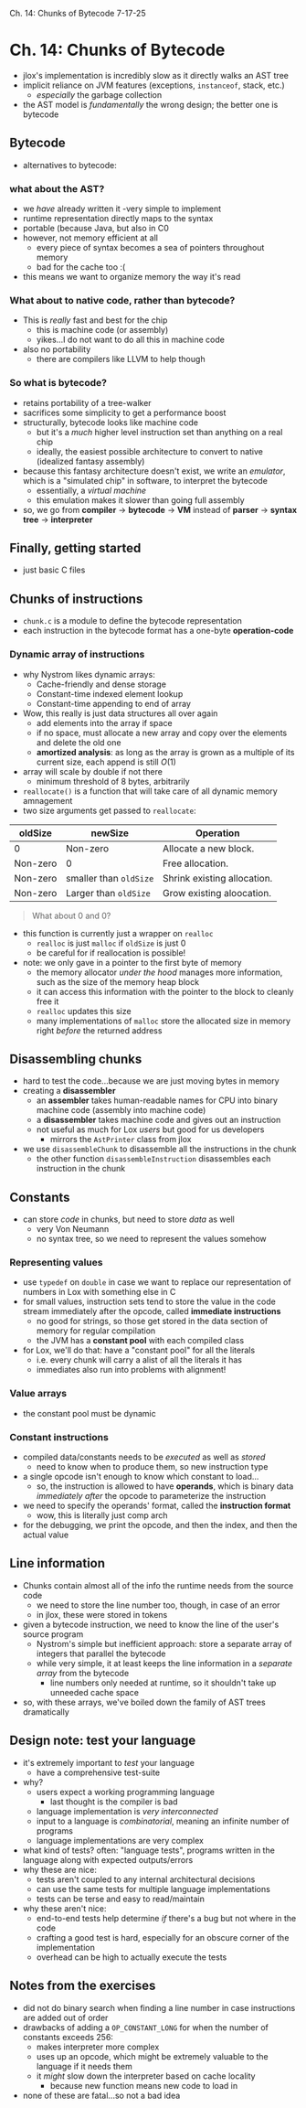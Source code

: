 Ch. 14: Chunks of Bytecode
7-17-25
# Ch. 14: Chunks of Bytecode

- jlox's implementation is incredibly slow as it directly walks an AST tree
- implicit reliance on JVM features (exceptions, `instanceof`, stack, etc.)
    - *especially* the garbage collection
- the AST model is *fundamentally* the wrong design; the better one is bytecode

## Bytecode

- alternatives to bytecode:

### what about the AST?

- we *have* already written it
    -very simple to implement
- runtime representation directly maps to the syntax
- portable (because Java, but also in C0
- however, not memory efficient at all
    - every piece of syntax becomes a sea of pointers throughout memory
    - bad for the cache too :(
- this means we want to organize memory the way it's read

### What about to native code, rather than bytecode?

- This is *really* fast and best for the chip
    - this is machine code (or assembly)
    - yikes...I do not want to do all this in machine code
- also no portability
    - there are compilers like LLVM to help though

### So what is bytecode?

- retains portability of a tree-walker
- sacrifices some simplicity to get a performance boost
- structurally, bytecode looks like machine code
    - but it's a *much* higher level instruction set than anything on a real chip
    - ideally, the easiest possible architecture to convert to native (idealized fantasy assembly)
- because this fantasy architecture doesn't exist, we write an *emulator*,
which is a "simulated chip" in software, to interpret the bytecode
    - essentially, a *virtual machine*
    - this emulation makes it slower than going full assembly
- so, we go from **compiler** $\rightarrow$ **bytecode** $\rightarrow$ **VM**
instead of **parser** $\rightarrow$ **syntax tree** $\rightarrow$ **interpreter**

## Finally, getting started

- just basic C files

## Chunks of instructions

- `chunk.c` is a module to define the bytecode representation
- each instruction in the bytecode format has a one-byte **operation-code**

### Dynamic array of instructions

- why Nystrom likes dynamic arrays:
    - Cache-friendly and dense storage
    - Constant-time indexed element lookup
    - Constant-time appending to end of array
- Wow, this really is just data structures all over again
    - add elements into the array if space
    - if no space, must allocate a new array and copy over the elements and delete the old one
    - **amortized analysis**: as long as the array is grown as a multiple of its current size, each append is still $O(1)$
- array will scale by double if not there
    - minimum threshold of 8 bytes, arbitrarily
- `reallocate()` is a function that will take care of all dynamic memory amnagement
- two size arguments get passed to `reallocate`:

|**oldSize** | **newSize** | **Operation**|
-------------|-------------|--------------|
| 0 | Non-zero | Allocate a new block. |
| Non-zero | 0 | Free allocation. |
| Non-zero | smaller than `oldSize` | Shrink existing allocation. |
| Non-zero | Larger than `oldSize` | Grow existing aloocation. |

> What about 0 and 0?

- this function is currently just a wrapper on `realloc`
    - `realloc` is just `malloc` if `oldSize` is just 0
    - be careful for if reallocation is possible!
- note: we only gave in a pointer to the first byte of memory
    - the memory allocator *under the hood* manages more information, such as the size of the memory heap block
    - it can access this information with the pointer to the block to cleanly free it
    - `realloc` updates this size
    - many implementations of `malloc` store the allocated size in memory right *before* the returned address

## Disassembling chunks

- hard to test the code...because we are just moving bytes in memory
- creating a **disassembler**
    - an **assembler** takes human-readable names for CPU into binary machine code (assembly into machine code)
    - a **disassembler** takes machine code and gives out an instruction
    - not useful as much for Lox *users* but good for us developers
        - mirrors the `AstPrinter` class from jlox
- we use `disassembleChunk` to disassemble all the instructions in the chunk
    - the other function `disassembleInstruction` disassembles each instruction in the chunk

## Constants

- can store *code* in chunks, but need to store *data* as well
    - very Von Neumann
    - no syntax tree, so we need to represent the values somehow

### Representing values

- use `typedef` on `double` in case we want to replace our representation of numbers in Lox with something else in C
- for small values, instruction sets tend to store the value in the code stream immediately after the opcode, called **immediate instructions**
    - no good for strings, so those get stored in the data section of memory for regular compilation
    - the JVM has a **constant pool** with each compiled class
- for Lox, we'll do that: have a "constant pool" for all the literals
    - i.e. every chunk will carry a alist of all the literals it has
    - immediates also run into problems with alignment!

### Value arrays

- the constant pool must be dynamic

### Constant instructions

- compiled data/constants needs to be *executed* as well as *stored*
    - need to know when to produce them, so new instruction type
- a single opcode isn't enough to know which constant to load...
    - so, the instruction is allowed to have **operands**, which is binary data *immediately after* the opcode to parameterize the instruction
- we need to specify the operands' format, called the **instruction format**
    - wow, this is literally just comp arch
- for the debugging, we print the opcode, and then the index, and then the actual value

## Line information

- Chunks contain almost all of the info the runtime needs from the source code
    - we need to store the line number too, though, in case of an error
    - in jlox, these were stored in tokens
- given a bytecode instruction, we need to know the line of the user's source program
    - Nystrom's simple but inefficient approach: store a separate array of integers that parallel the bytecode
    - while very simple, it at least keeps the line information in a *separate array* from the bytecode
        - line numbers only needed at runtime, so it shouldn't take up unneeded cache space
- so, with these arrays, we've boiled down the family of AST trees dramatically

## Design note: test your language

- it's extremely important to *test* your language
    - have a comprehensive test-suite
- why?
    - users expect a working programming language
        - last thought is the compiler is bad
    - language implementation is *very interconnected*
    - input to a language is *combinatorial*, meaning an infinite number of programs
    - language implementations are very complex
- what kind of tests? often: "language tests", programs written in the language along with expected outputs/errors
- why these are nice:
    - tests aren't coupled to any internal architectural decisions
    - can use the same tests for multiple language implementations
    - tests can be terse and easy to read/maintain
- why these aren't nice:
    - end-to-end tests help determine *if* there's a bug but not where in the code
    - crafting a good test is hard, especially for an obscure corner of the implementation
    - overhead can be high to actually execute the tests

## Notes from the exercises

- did not do binary search when finding a line number in case instructions are added out of order
- drawbacks of adding a `OP_CONSTANT_LONG` for when the number of constants exceeds 256:
    - makes interpreter more complex
    - uses up an opcode, which might be extremely valuable to the language if it needs them
    - it *might* slow down the interpreter based on cache locality
        - because new function means new code to load in
- none of these are fatal...so not a bad idea
